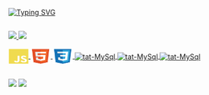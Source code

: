[![Typing SVG](https://readme-typing-svg.demolab.com?font=Fira+Code&pause=1000&random=false&width=435&lines=Oi+meu+nome+%C3%A9+Roberto+)](https://git.io/typing-svg)
##

 <div>
  <a href="https://github.com/RobertoTurbiani">
  <img height="180em" src="https://github-readme-stats.vercel.app/api?username=RobertoTurbiani&show_icons=true&theme=shades-of-purple&include_all_commits=true&count_private=true"/>
  <img height="180em" src="https://github-readme-stats.vercel.app/api/top-langs/?username=RobertoTurbiani&layout=compact&langs_count=16&theme=shades-of-purple"/>
</div>

<div style="display: inline_block"><br>
  <img align="center" alt="tat-Js" height="30" width="40" src="https://raw.githubusercontent.com/devicons/devicon/master/icons/javascript/javascript-plain.svg">
  <img align="center" alt="tat-HTML" height="30" width="40" src="https://raw.githubusercontent.com/devicons/devicon/master/icons/html5/html5-original.svg">
  <img align="center" alt="tat-CSS" height="30" width="40" src="https://raw.githubusercontent.com/devicons/devicon/master/icons/css3/css3-original.svg">
  <img align="center" alt="tat-MySql" height="30" width="40" src="https://cdn.jsdelivr.net/gh/devicons/devicon/icons/figma/figma-original.svg">
  <img align="center" alt="tat-MySql" height="30" width="40" src="https://cdn.jsdelivr.net/gh/devicons/devicon/icons/mysql/mysql-plain.svg">
  <img align="center" alt="tat-MySql" height="35" width="40" src="https://cdn.jsdelivr.net/gh/devicons/devicon/icons/java/java-original.svg" />
</div>

##
<div>

  <a href = "mailto:turbinaniRoberto.gmail.com"><img src="https://img.shields.io/badge/-Gmail-%23333?style=for-the-badge&logo=gmail&logoColor=white" target="_blank"></a>
  <a href="https://www.linkedin.com/in/RobertoTurbiani/" target="_blank"><img src="https://img.shields.io/badge/-LinkedIn-%230077B5?style=for-the-badge&logo=linkedin&logoColor=white" target="_blank"></a>
</div>

